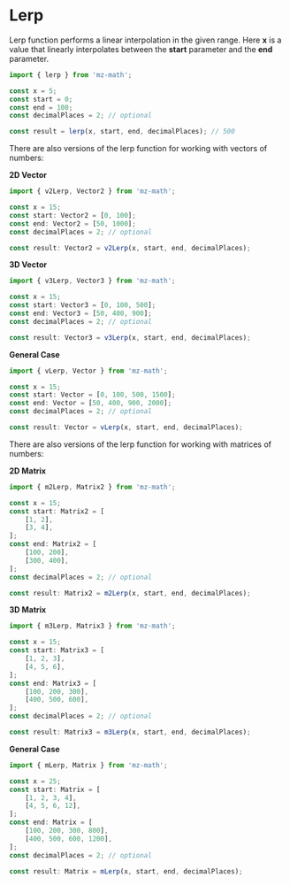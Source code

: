 # Lerp

Lerp function performs a linear interpolation in the given range.
Here **x** is a value that linearly interpolates between the **start** parameter and the **end** parameter.

```js
import { lerp } from 'mz-math';

const x = 5;
const start = 0;
const end = 100;
const decimalPlaces = 2; // optional

const result = lerp(x, start, end, decimalPlaces); // 500
```

There are also versions of the lerp function for working with vectors of numbers:

**2D Vector**

```js
import { v2Lerp, Vector2 } from 'mz-math';

const x = 15;
const start: Vector2 = [0, 100];
const end: Vector2 = [50, 1000];
const decimalPlaces = 2; // optional

const result: Vector2 = v2Lerp(x, start, end, decimalPlaces);
```

**3D Vector**

```js
import { v3Lerp, Vector3 } from 'mz-math';

const x = 15;
const start: Vector3 = [0, 100, 500];
const end: Vector3 = [50, 400, 900];
const decimalPlaces = 2; // optional

const result: Vector3 = v3Lerp(x, start, end, decimalPlaces);
```

**General Case**

```js
import { vLerp, Vector } from 'mz-math';

const x = 15;
const start: Vector = [0, 100, 500, 1500];
const end: Vector = [50, 400, 900, 2000];
const decimalPlaces = 2; // optional

const result: Vector = vLerp(x, start, end, decimalPlaces);
```

There are also versions of the lerp function for working with matrices of numbers:

**2D Matrix**

```js
import { m2Lerp, Matrix2 } from 'mz-math';

const x = 15;
const start: Matrix2 = [
    [1, 2],
    [3, 4],
];
const end: Matrix2 = [
    [100, 200],
    [300, 400],
];
const decimalPlaces = 2; // optional

const result: Matrix2 = m2Lerp(x, start, end, decimalPlaces);
```

**3D Matrix**

```js
import { m3Lerp, Matrix3 } from 'mz-math';

const x = 15;
const start: Matrix3 = [
    [1, 2, 3],
    [4, 5, 6],
];
const end: Matrix3 = [
    [100, 200, 300],
    [400, 500, 600],
];
const decimalPlaces = 2; // optional

const result: Matrix3 = m3Lerp(x, start, end, decimalPlaces);
```

**General Case**

```js
import { mLerp, Matrix } from 'mz-math';

const x = 25;
const start: Matrix = [
    [1, 2, 3, 4],
    [4, 5, 6, 12],
];
const end: Matrix = [
    [100, 200, 300, 800],
    [400, 500, 600, 1200],
];
const decimalPlaces = 2; // optional

const result: Matrix = mLerp(x, start, end, decimalPlaces);
```